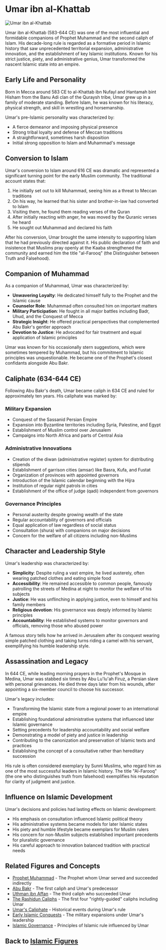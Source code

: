 # Umar ibn al-Khattab

![Umar ibn al-Khattab](../../images/umar_ibn_al_khattab.jpg)

Umar ibn al-Khattab (583-644 CE) was one of the most influential and formidable companions of Prophet Muhammad and the second caliph of Islam. His decade-long rule is regarded as a formative period in Islamic history that saw unprecedented territorial expansion, administrative innovation, and the establishment of key Islamic institutions. Known for his strict justice, piety, and administrative genius, Umar transformed the nascent Islamic state into an empire.

## Early Life and Personality

Born in Mecca around 583 CE to al-Khattab ibn Nufayl and Hantamah bint Hisham from the Banu Adi clan of the Quraysh tribe, Umar grew up in a family of moderate standing. Before Islam, he was known for his literacy, physical strength, and skill in wrestling and horsemanship.

Umar's pre-Islamic personality was characterized by:
- A fierce demeanor and imposing physical presence
- Strong tribal loyalty and defense of Meccan traditions
- A straightforward, sometimes harsh disposition
- Initial strong opposition to Islam and Muhammad's message

## Conversion to Islam

Umar's conversion to Islam around 616 CE was dramatic and represented a significant turning point for the early Muslim community. The traditional account states that:

1. He initially set out to kill Muhammad, seeing him as a threat to Meccan traditions
2. On his way, he learned that his sister and brother-in-law had converted to Islam
3. Visiting them, he found them reading verses of the Quran
4. After initially reacting with anger, he was moved by the Quranic verses he heard
5. He sought out Muhammad and declared his faith

After his conversion, Umar brought the same intensity to supporting Islam that he had previously directed against it. His public declaration of faith and insistence that Muslims pray openly at the Kaaba strengthened the community and earned him the title "al-Farooq" (the Distinguisher between Truth and Falsehood).

## Companion of Muhammad

As a companion of Muhammad, Umar was characterized by:

- **Unwavering Loyalty**: He dedicated himself fully to the Prophet and the Islamic cause
- **Counselor Role**: Muhammad often consulted him on important matters
- **Military Participation**: He fought in all major battles including Badr, Uhud, and the Conquest of Mecca
- **Strategic Insight**: He offered practical perspectives that complemented Abu Bakr's gentler approach
- **Devotion to Justice**: He advocated for fair treatment and equal application of Islamic principles

Umar was known for his occasionally stern suggestions, which were sometimes tempered by Muhammad, but his commitment to Islamic principles was unquestionable. He became one of the Prophet's closest confidants alongside Abu Bakr.

## Caliphate (634-644 CE)

Following Abu Bakr's death, Umar became caliph in 634 CE and ruled for approximately ten years. His caliphate was marked by:

### Military Expansion
- Conquest of the Sassanid Persian Empire
- Expansion into Byzantine territories including Syria, Palestine, and Egypt
- Establishment of Muslim control over Jerusalem
- Campaigns into North Africa and parts of Central Asia

### Administrative Innovations
- Creation of the diwan (administrative register) system for distributing stipends
- Establishment of garrison cities (amsar) like Basra, Kufa, and Fustat
- Organization of provinces with appointed governors
- Introduction of the Islamic calendar beginning with the Hijra
- Institution of regular night patrols in cities
- Establishment of the office of judge (qadi) independent from governors

### Governance Principles
- Personal austerity despite growing wealth of the state
- Regular accountability of governors and officials
- Equal application of law regardless of social status
- Consultation (shura) with companions on major decisions
- Concern for the welfare of all citizens including non-Muslims

## Character and Leadership Style

Umar's leadership was characterized by:

- **Simplicity**: Despite ruling a vast empire, he lived austerely, often wearing patched clothes and eating simple food
- **Accessibility**: He remained accessible to common people, famously patrolling the streets of Medina at night to monitor the welfare of his subjects
- **Justice**: He was unflinching in applying justice, even to himself and his family members
- **Religious devotion**: His governance was deeply informed by Islamic principles
- **Accountability**: He established systems to monitor governors and officials, removing those who abused power

A famous story tells how he arrived in Jerusalem after its conquest wearing simple patched clothing and taking turns riding a camel with his servant, exemplifying his humble leadership style.

## Assassination and Legacy

In 644 CE, while leading morning prayers in the Prophet's Mosque in Medina, Umar was stabbed six times by Abu Lu'lu'ah Firuz, a Persian slave with personal grievances. He died three days later from his wounds, after appointing a six-member council to choose his successor.

Umar's legacy includes:

- Transforming the Islamic state from a regional power to an international empire
- Establishing foundational administrative systems that influenced later Islamic governance
- Setting precedents for leadership accountability and social welfare
- Demonstrating a model of piety and justice in leadership
- Contributing to the canonization and preservation of Islamic texts and practices
- Establishing the concept of a consultative rather than hereditary succession

His rule is often considered exemplary by Sunni Muslims, who regard him as one of the most successful leaders in Islamic history. The title "Al-Farooq" (the one who distinguishes truth from falsehood) exemplifies his reputation for clarity of judgment and justice.

## Influence on Islamic Development

Umar's decisions and policies had lasting effects on Islamic development:

- His emphasis on consultation influenced Islamic political theory
- His administrative systems became models for later Islamic states
- His piety and humble lifestyle became exemplars for Muslim rulers
- His concern for non-Muslim subjects established important precedents for pluralistic governance
- His careful approach to innovation balanced tradition with practical needs

## Related Figures and Concepts

- [Prophet Muhammad](./muhammad.md) - The Prophet whom Umar served and succeeded indirectly
- [Abu Bakr](./abu_bakr.md) - The first caliph and Umar's predecessor
- [Uthman ibn Affan](./uthman.md) - The third caliph who succeeded Umar
- [The Rashidun Caliphs](./rashidun_caliphs.md) - The first four "rightly-guided" caliphs including Umar
- [Umar's Caliphate](../history/umar_caliphate.md) - Historical events during Umar's rule
- [Early Islamic Conquests](../history/early_conquests.md) - The military expansions under Umar's leadership
- [Islamic Governance](../beliefs/islamic_governance.md) - Principles of Islamic rule influenced by Umar

## Back to [Islamic Figures](./README.md)
